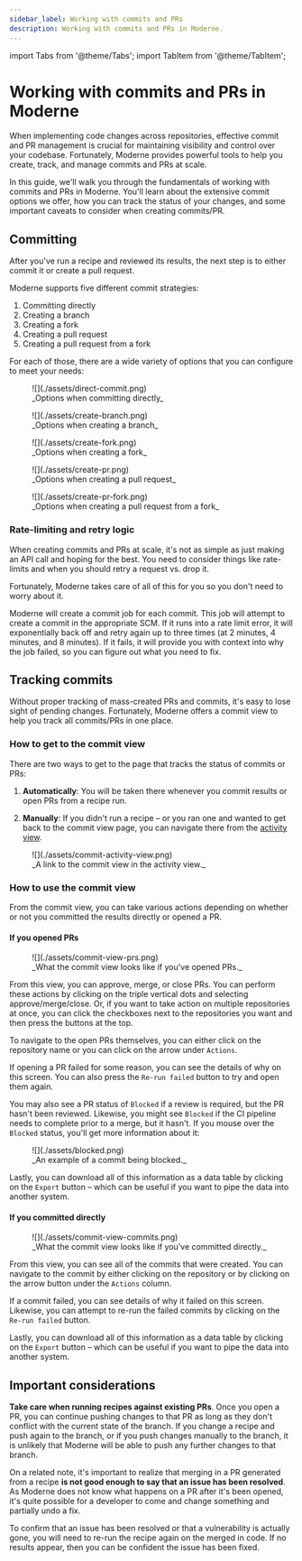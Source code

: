 ```yaml
---
sidebar_label: Working with commits and PRs
description: Working with commits and PRs in Moderne.
---
```


import Tabs from '@theme/Tabs';
import TabItem from '@theme/TabItem';

# Working with commits and PRs in Moderne

When implementing code changes across repositories, effective commit and PR management is crucial for maintaining visibility and control over your codebase. Fortunately, Moderne provides powerful tools to help you create, track, and manage commits and PRs at scale.

In this guide, we'll walk you through the fundamentals of working with commits and PRs in Moderne. You'll learn about the extensive commit options we offer, how you can track the status of your changes, and some important caveats to consider when creating commits/PR. 

## Committing

After you've run a recipe and reviewed its results, the next step is to either commit it or create a pull request. 

Moderne supports five different commit strategies:

1. Committing directly
2. Creating a branch
3. Creating a fork
4. Creating a pull request
5. Creating a pull request from a fork

For each of those, there are a wide variety of options that you can configure to meet your needs:

<Tabs groupId="commit-type">
<TabItem value="direct-commit" label="Committing directly">

<figure>
  ![](./assets/direct-commit.png)
  <figcaption>_Options when committing directly_</figcaption>
</figure>

</TabItem>

<TabItem value="branch" label="Creating a branch">

<figure>
  ![](./assets/create-branch.png)
  <figcaption>_Options when creating a branch_</figcaption>
</figure>

</TabItem>

<TabItem value="fork" label="Creating a fork">

<figure>
  ![](./assets/create-fork.png)
  <figcaption>_Options when creating a fork_</figcaption>
</figure>

</TabItem>

<TabItem value="pull-request" label="Creating a PR">

<figure>
  ![](./assets/create-pr.png)
  <figcaption>_Options when creating a pull request_</figcaption>
</figure>

</TabItem>

<TabItem value="pull-request-fork" label="Creating a PR from a fork">

<figure>
  ![](./assets/create-pr-fork.png)
  <figcaption>_Options when creating a pull request from a fork_</figcaption>
</figure>

</TabItem>
</Tabs>

### Rate-limiting and retry logic

When creating commits and PRs at scale, it's not as simple as just making an API call and hoping for the best. You need to consider things like rate-limits and when you should retry a request vs. drop it.

Fortunately, Moderne takes care of all of this for you so you don't need to worry about it.

Moderne will create a commit job for each commit. This job will attempt to create a commit in the appropriate SCM. If it runs into a rate limit error, it will exponentially back off and retry again up to three times (at 2 minutes, 4 minutes, and 8 minutes). If it fails, it will provide you with context into why the job failed, so you can figure out what you need to fix.

## Tracking commits

Without proper tracking of mass-created PRs and commits, it's easy to lose sight of pending changes. Fortunately, Moderne offers a commit view to help you track all commits/PRs in one place.

### How to get to the commit view

There are two ways to get to the page that tracks the status of commits or PRs:

1. **Automatically**: You will be taken there whenever you commit results or open PRs from a recipe run.

2. **Manually**: If you didn't run a recipe – or you ran one and wanted to get back to the commit view page, you can navigate there from the [activity view](../getting-started/activity-view.md).

<figure>
  ![](./assets/commit-activity-view.png)
  <figcaption>_A link to the commit view in the activity view._</figcaption>
</figure>

### How to use the commit view

From the commit view, you can take various actions depending on whether or not you committed the results directly or opened a PR.

#### If you opened PRs

<figure>
  ![](./assets/commit-view-prs.png)
  <figcaption>_What the commit view looks like if you've opened PRs._</figcaption>
</figure>

From this view, you can approve, merge, or close PRs. You can perform these actions by clicking on the triple vertical dots and selecting approve/merge/close. Or, if you want to take action on multiple repositories at once, you can click the checkboxes next to the repositories you want and then press the buttons at the top.

To navigate to the open PRs themselves, you can either click on the repository name or you can click on the arrow under `Actions`.

If opening a PR failed for some reason, you can see the details of why on this screen. You can also press the `Re-run failed` button to try and open them again.

You may also see a PR status of `Blocked` if a review is required, but the PR hasn't been reviewed. Likewise, you might see `Blocked` if the CI pipeline needs to complete prior to a merge, but it hasn't. If you mouse over the `Blocked` status, you'll get more information about it:

<figure>
  ![](./assets/blocked.png)
  <figcaption>_An example of a commit being blocked._</figcaption>
</figure>

Lastly, you can download all of this information as a data table by clicking on the `Export` button – which can be useful if you want to pipe the data into another system.

#### If you committed directly

<figure>
  ![](./assets/commit-view-commits.png)
  <figcaption>_What the commit view looks like if you've committed directly._</figcaption>
</figure>

From this view, you can see all of the commits that were created. You can navigate to the commit by either clicking on the repository or by clicking on the arrow button under the `Actions` column.

If a commit failed, you can see details of why it failed on this screen. Likewise, you can attempt to re-run the failed commits by clicking on the `Re-run failed` button.

Lastly, you can download all of this information as a data table by clicking on the `Export` button – which can be useful if you want to pipe the data into another system.

## Important considerations

**Take care when running recipes against existing PRs**. Once you open a PR, you can continue pushing changes to that PR as long as they don't conflict with the current state of the branch. If you change a recipe and push again to the branch, or if you push changes manually to the branch, it is unlikely that Moderne will be able to push any further changes to that branch.

On a related note, it's important to realize that merging in a PR generated from a recipe **is not good enough to say that an issue has been resolved**. As Moderne does not know what happens on a PR after it's been opened, it's quite possible for a developer to come and change something and partially undo a fix. 

To confirm that an issue has been resolved or that a vulnerability is actually gone, you will need to re-run the recipe again on the merged in code. If no results appear, then you can be confident the issue has been fixed.